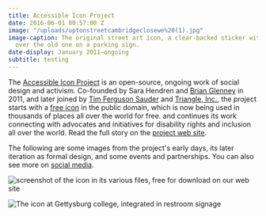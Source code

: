```yaml
---
title: Accessible Icon Project
date: 2016-06-01 00:57:00 Z
image: "/uploads/uptonstreetcambridgeclosewe%20(1).jpg"
image-caption: The original street art icon, a clear-backed sticker with a new icon
  over the old one on a parking sign.
date-display: January 2011–ongoing
subtitle: testing
---
```


The [Accessible Icon Project](http://accessibleicon.org/) is an open-source, ongoing work of social design and activism. Co-founded by Sara Hendren and [Brian Glenney](http://www.brianglenney.com/) in 2011, and later joined by [Tim Ferguson Sauder](http://www.asmallpercent.com/) and [Triangle, Inc.](http://triangle-inc.org/), the project starts with a [free icon](http://accessibleicon.org/#use) in the public domain, which is now being used in thousands of places all over the world for free. and continues its work connecting with advocates and initiatives for disability rights and inclusion all over the world. Read the full story on the [project web site](http://accessibleicon.org/). 

The following are some images from the project's early days, its later iteration as formal design, and some events and partnerships. You can also see more on [social media](https://www.facebook.com/accessibleicon).

![screenshot of the icon in its various files, free for download on our web site](/uploads/get%20the%20icon%20screenshot%20jpg.jpg)

![The icon at Gettysburg college, integrated in restroom signage](/uploads/gettysburg%20college.jpg)

